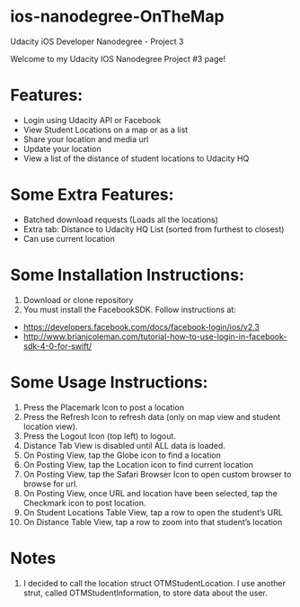 # ios-nanodegree-OnTheMap
Udacity iOS Developer Nanodegree - Project 3

Welcome to my Udacity IOS Nanodegree Project #3 page!

# Features:
- Login using Udacity API or Facebook
- View Student Locations on a map or as a list
- Share your location and media url
- Update your location
- View a list of the distance of student locations to Udacity HQ

# Some Extra Features:
- Batched download requests (Loads all the locations)
- Extra tab: Distance to Udacity HQ List (sorted from furthest to closest)
- Can use current location

# Some Installation Instructions:
1. Download or clone repository
2. You must install the FacebookSDK. Follow instructions at:
- https://developers.facebook.com/docs/facebook-login/ios/v2.3
- http://www.brianjcoleman.com/tutorial-how-to-use-login-in-facebook-sdk-4-0-for-swift/

# Some Usage Instructions:
1. Press the Placemark Icon to post a location
2. Press the Refresh Icon to refresh data (only on map view and student location view). 
3. Press the Logout Icon (top left) to logout.
4. Distance Tab View is disabled until ALL data is loaded. 
5. On Posting View, tap the Globe icon to find a location
6. On Posting View, tap the Location icon to find current location 
7. On Posting View, tap the Safari Browser Icon to open custom browser to browse for url.
8. On Posting View, once URL and location have been selected, tap the Checkmark icon to post location. 
9. On Student Locations Table View, tap a row to open the student’s URL
10. On Distance Table View, tap a row to zoom into that student’s location

# Notes
1. I decided to call the location struct OTMStudentLocation. I use another strut, called OTMStudentInformation, to store data about the user. 

